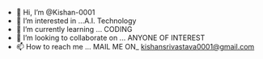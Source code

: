 - 👋 Hi, I’m @Kishan-0001
- 👀 I’m interested in ...A.I. Technology 
- 🌱 I’m currently learning ... CODING
- 💞️ I’m looking to collaborate on ... ANYONE OF INTEREST
- 📫 How to reach me ... MAIL ME ON_ kishansrivastava0001@gmail.com

<!---
Kishan-0001/Kishan-0001 is a ✨ special ✨ repository because its `README.md` (this file) appears on your GitHub profile.
You can click the Preview link to take a look at your changes.
--->
